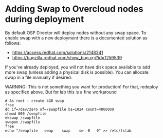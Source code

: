 # Adding Swap to Overcloud nodes during deployment

By default OSP Director will deploy nodes without any swap space.  To enable swap with a new deployment there is a documented solution as follows:

* https://access.redhat.com/solutions/2148341
* https://bugzilla.redhat.com/show_bug.cgi?id=1259539

If you've already deployed, you will not have disk space available to add more swap (unless adding a physical disk is possible).  You can allocate swap in a file manually if desired: 

WARNING: This is not something you want for production!  For that, redeploy as specified above.  But for lab this is a fine workaround
```
# As root - create 4GB swap
free
dd if=/dev/zero of=/swapfile bs=1024 count=4000000
chmod 600 /swapfile
mkswap /swapfile
swapon /swapfile
free
echo "/swapfile   swap    swap    sw  0   0" >> /etc/fstab
```


